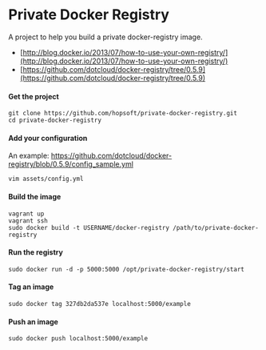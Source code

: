 # Private Docker Registry

A project to help you build a private docker-registry image.

* [http://blog.docker.io/2013/07/how-to-use-your-own-registry/](http://blog.docker.io/2013/07/how-to-use-your-own-registry/)
* [https://github.com/dotcloud/docker-registry/tree/0.5.9](https://github.com/dotcloud/docker-registry/tree/0.5.9)

#### Get the project

```
git clone https://github.com/hopsoft/private-docker-registry.git
cd private-docker-registry
```

#### Add your configuration

An example: https://github.com/dotcloud/docker-registry/blob/0.5.9/config_sample.yml

```
vim assets/config.yml
```

#### Build the image

```
vagrant up
vagrant ssh
sudo docker build -t USERNAME/docker-registry /path/to/private-docker-registry
```

#### Run the registry

```
sudo docker run -d -p 5000:5000 /opt/private-docker-registry/start
```

#### Tag an image

```
sudo docker tag 327db2da537e localhost:5000/example
```

#### Push an image

```
sudo docker push localhost:5000/example
```


